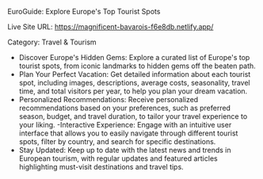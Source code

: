 EuroGuide: Explore Europe's Top Tourist Spots

Live Site URL: https://magnificent-bavarois-f6e8db.netlify.app/

Category: Travel & Tourism

- Discover Europe's Hidden Gems: Explore a curated list of Europe's top tourist spots, from iconic landmarks to hidden gems off the beaten path.
- Plan Your Perfect Vacation: Get detailed information about each tourist spot, including images, descriptions, average costs, seasonality, travel time, and total visitors per year, to help you plan your dream vacation.
- Personalized Recommendations: Receive personalized recommendations based on your preferences, such as preferred season, budget, and travel duration, to tailor your travel experience to your liking.
-Interactive Experience: Engage with an intuitive user interface that allows you to easily navigate through different tourist spots, filter by country, and search for specific destinations.
- Stay Updated: Keep up to date with the latest news and trends in European tourism, with regular updates and featured articles highlighting must-visit destinations and travel tips.
